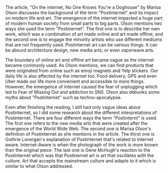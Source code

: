

  The article, "On the internet, No One Knows You're a Doghouse" by Marisa Olson discusses the background of the term "Postinternet"
  and its impact on modern life and art. The emergence of the internet impacted a huge part of modern human society from small parts to big parts.
  Olson mentions two ways she used the term "Postinernet". The first one is to describe her own work, which was a combination of art made 
  online and art made offline, and the second one is to engage the minority artists who use different mediums that are not frequently used.
  Postinternet art can be various things. It can be absurd architecture design, new media arts, or even vaporwave arts.
  
  The boundary of online art and offline art became vague as the internet became commonly used. As Olson mentions, we can find products that were originated from online such as emoji magnets and Yelp stickers. Our daily life is also affected by the internet too. Food delivery,
  GPS and even Uber made our life more convenient and accessible to more things. However, the emergence of internet caused the fear of unplugging which led to Fear of Missing Out and addiction to SNS. Olson also debunks some myths about "Postinternet" such as techno-apocalypse.
  
  
  Even after finishing the reading, I still had only vague ideas about Postinternet, so I did some research about the different interpretations of Postinternet. There are four different ways the term "Postinternt" is used. The first one refers to the new media arts that were created after the emergence of the World Wide Web. The second one is Marisa Olson's definition of Postinternet as she mentions in the article. 
  The thirst one is Guthrie Lonergan's explanation of Postinternet that's related to Internet aware. Internet-Aware is when the photograph of the work is more known than the original piece.
  The last one is Gene McHugh's reaction to the Postinternet which was that Postinernet art is art that oscillates with the culture. Art that accepts the mainstream culture and adapts to it which is similar to what Olson addressed. 
  
